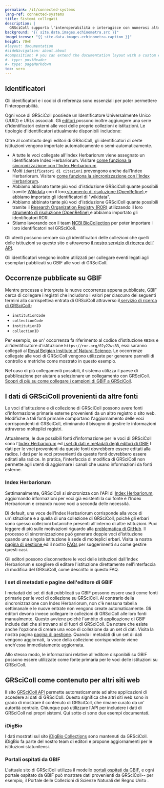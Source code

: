 ```yaml
---
permalink: /it/connected-systems
lang-ref: connected-systems
title: Sistemi collegati
description: |
  GRSciColl supporta l'interoperabilità e interagisce con numerosi altri sistemi.
background: "{{ site.data.images.echinometra.src }}"
imageLicense: "{{ site.data.images.echinometra.caption }}"
height: 70vh
#layout: documentation
#sideNavigation: about.about
#composition: # you can extend the documentation layout with a custom composition
#- type: postHeader
#- type: pageMarkdown
toc: vero
---
```


## Identificatori

Gli identificatori e i codici di referenza sono essenziali per poter permettere l'interoperabilità.

Ogni voce di GRSciColl possiede un Identificatore Universalmente Unico (UUID) e URLs associati. Gli [ editori ](/how-to#become-editor) possono inoltre aggiungere una serie d'identificatori esterni alle voci delle proprie collezioni e istituzioni. Le tipologie d'identificatori attualmente disponibili includono:

<ul id="identifierEnums"></ul>

<script>
    // Function to fetch and display data
    function fetchAndDisplayIdentifiers() {
        const url = 'https://api.gbif.org/v1/enumeration/basic/IdentifierType';
        const identifierEnumsList = document.getElementById('identifierEnums');
        fetch(url)
            .then(response => {
                if (!response.ok) {
                    throw new Error(`Network response was not ok: ${response.status}`);
                }
                return response.json();
            })
            .then(data => {
                // Clear any existing list items
                identifierEnumsList.innerHTML = '';
                // Iterate through the array and create list items
                data.forEach(identifier => {
                    const listItem = document.createElement('li');
                    listItem.textContent = identifier;
                    identifierEnumsList.appendChild(listItem);
                });
            })
            .catch(error => {
                console.error('Error fetching data:', error);
            });
    }
    // Call the function to fetch and display data when the page loads
    fetchAndDisplayIdentifiers();
</script>

Oltre al contributo degli editori di GRSciColl, gli identificatori di certe istituzioni vengono importate automaticamente o semi-automaticamente.
* A tutte le voci collegate all'Index Herbariorum viene assegnato un identificatore Index Herbariorum. Visitare [ come funziona la sincronizzazione con l'Index Herbariorum](/about#index-herbariorum).
* Molti `identificatori di citazioni` provengono anche dall'Index Herbariorum. Visitare [come funziona la sincronizzazione con l'Index Herbariorum](/connected-systems#index-herbariorum).
* Abbiamo abbinato tante più voci d'istiduzione GRSciColl quante possibili tramite [Wikidata](https://www.wikidata.org/) con il loro[  strumento di risoluzione (OpenRefine) ](https://openrefine.org) e abbiamo importato gli identificatori di "wikidata".
* Abbiamo abbinato tante più voci d'istiduzione GRSciColl quante possibili tramite il [ Research Organization Registry (ROR)](https://ror.org) utilizzando il loro [ strumento di risoluzione (OpenRefine) ](https://openrefine.org)  e abbiamo importato gli identificatori ROR.
* Stiamo lavorando con il team [NCBI BioCollection](https://www.ncbi.nlm.nih.gov/biocollections)  per poter importare i loro identificatori nel GRSciColl.

Gli utenti possono cercare sia gli identificatori delle collezioni che quelli delle istituzioni su questo sito e attraverso [ il nostro servizio di ricerca dell' API](https://www.gbif.org/developer/registry#lookup).

Gli identificatori vengono inoltre utilizzati per collegare eventi legati agli esemplari pubblicati su GBIF alle voci di GRSciColl.

## Occorrenze pubblicate su GBIF

Mentre processa e interpreta le nuove occorrenze appena pubblicate, GBIF cerca di collegare i registri che includono i valori per ciascuno dei seguenti termini alla corrispettiva entrata di GRSciColl attraverso il[ servizio di ricerca di GRSciColl ](https://www.gbif.org/developer/registry#lookup):
* `institutionCode`
* `collectionCode`
* `institutionID`
* `collectionID`

Per esempio, se un' occorrenza fa riferimento al codice d'istituzione `RBINS` e all'identificatore d'istituzione `https://ror.org/02y22ws83`, essi saranno collegati al [ Royal Belgian Institute of Natural Science](/institution/c2bfdeef-9c03-435e-8465-c483dadd6995). Le occorrenze collegate alle voci di GRSciColl vengono utilizzate per generare pannelli di controllo e metriche come mostrato in questo esempio.

Nel caso di più collegamenti possibili, il sistema utilizza il paese di pubblicazione per aiutare a selezionare un collegamento con GRSciColl. [ Scopri di più su come collegare i campioni di GBIF a GRSciColl](/faq#how-to-link-specimen-related-occurrences-published-on-gbif-to-grscicoll-entries).

## I dati di GRSciColl provenienti da altre fonti

Le voci d'istituzione e di collezione di GRSciColl possono avere fonti d'informazione primarie esterne provenienti da un altro registro o sito web. Modifiche a tali fonti primarie comportano  l'aggiornamento delle voci corrispondenti di GRSciColl, eliminando il bisogno di gestire le informazioni attraverso molteplici registri.

Attualmente, le due possibili fonti d'informazione per le voci di GRSciColl sono l'[Index Herbariorum](https://sweetgum.nybg.org/science/ih/) ed [ i set di dati e metadati degli editori di GBIF](https://www.gbif.org) I dati per le voci provenienti da queste fonti dovrebbero essere editati alla radice. I dati per le voci provenienti da queste fonti dovrebbero essere editati alla radice. In pratica, l'interfaccia di modifica di GRSciColl non permette agli utenti di aggiornare i canali che usano informazioni da fonti esterne.

### Index Herbariorum

Settimanalmente, GRSciColl si sincronizza con l'API di [Index Herbariorum](https://sweetgum.nybg.org/science/ih/), aggiornando informazioni per voci già esistenti la cui fonte è l'Index Herbariorum e creando nuove voci a seconda delle necessità.

Di default, una voce dell'Index Herbariorum corrisponde alla voce di un'istituzione e a quella di una collezione di GRSciColl, poichè gli erbari sono spesso collezioni botaniche presenti all'interno di altre istituzioni. Puoi leggere di più sulle motivazioni riguardo alla [problematica di GitHub](https://github.com/gbif/registry/issues/167). Il processo di sincronizzazione può generare doppie voci d'istituzione quando una singola istituzione è sede di molteplici erbari. Visita la nostra [ pagina di gestione ](/how-to#how-to-edit-a-grscicoll-collection-or-institution) ed il nostro [FAQs](/faq/#how-to-handle-duplicates) per suggerimenti su come gestire questi casi.

Gli editori possono disconnettere le voci delle istituzioni dall'Index Herbariorum e scegliere di editare l'istituzione direttamente nell'interfaccia di modifica del GRSciColl, come descritto in questo FAQ.

### I set di metadati e pagine dell'editore di GBIF

I metadati dei set di dati pubblicati su GBIF possono essere usati come fonti primarie per le voci di collezione su GRSciColl. Al contrario della sincronizzazione con Index Herbariorum, non c'è nessuna tabella settimanale e le nuove entrate non vengono create automaticamente. Gli editori devono invece collegare le collezioni di GRSciColl alle loro fonti manualmente. Questo avviene poichè l'ambito di applicazione di GBIF include dati che si trovano al di fuori di GRSciColl. Da notare che esiste anche l'opzione di creare una voce di collezione da un set di dati. Visita la nostra pagina [ pagina di gestione](/how-to#how-to-use-the-grscicoll-editing-interface). Quando i metadati di un set di dati vengono aggiornati, la voce della collezione corrispondente viene anch'essa immediatamente aggiornata.

Allo stesso modo, le informazioni relative all'editore disponibili su GBIF possono essere utilizzate come fonte primaria per le voci delle istituzioni su GRSciColl.

## GRSciColl come contenuto per altri siti web

Il sito [GRSciColl API](/api) permette automaticamente ad altre applicazioni di accedere ai dati di GRSciColl. Questo significa che altri siti web sono in grado di mostrare il contenuto di GRSciColl, che rimane curato da un' autorità centrale. Chiunque può utilizzare l'API per includere i dati di GRSciColl nei propri sistemi. Quì sotto ci sono due esempi documentati.

### iDigBio

I dati mostrati sul sito [iDigBio Collections](https://www.idigbio.org/portal/collections) sono mantenuti da GRSciColl. iDigBio fa parte del nostro team di editori e propone aggiornamenti per le istituzioni statunitensi.

### Portali ospitati da GBIF

L'attuale sito di GRSciColl utilizza il modello [ portali ospitati da GBIF](https://www.gbif.org/hosted-portals), e ogni portale ospitato da GBIF può mostrare dati provenienti da GRSciColl-- per esempio, il Portale delle Collezioni di Scienze Naturali del Regno Unito . 
